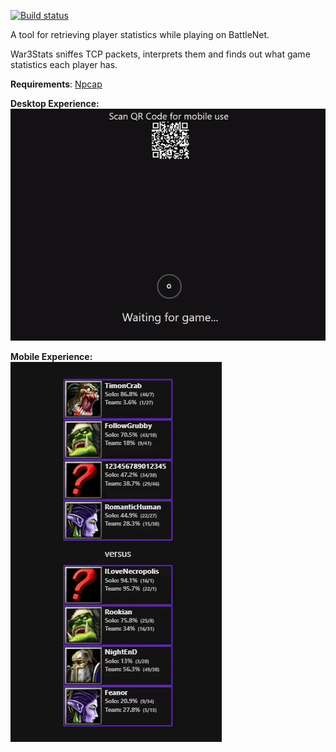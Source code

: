 [![Build status](https://ci.appveyor.com/api/projects/status/pf2a28vv3da6tq9k/branch/master?svg=true)](https://ci.appveyor.com/project/Rookian/war3stats/branch/master)


A tool for retrieving player statistics while playing on BattleNet.

War3Stats sniffes TCP packets, interprets them and finds out what game statistics each player has.

**Requirements**: [Npcap](https://nmap.org/download.html)

**Desktop Experience:**  
![alt text](https://raw.githubusercontent.com/Rookian/War3Stats/master/github/desktop-xp.gif)


**Mobile Experience:**  
![alt text](https://raw.githubusercontent.com/Rookian/War3Stats/master/github/mobile-xp.gif)

